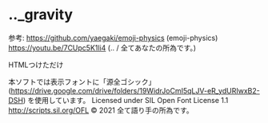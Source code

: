 # .._gravity
参考: https://github.com/yaegaki/emoji-physics (emoji-physics)
　　  https://youtu.be/7CUpc5K1li4 (.. / 全てあなたの所為です。)

HTMLつけただけ

本ソフトでは表示フォントに「源全ゴシック」(https://drive.google.com/drive/folders/19WidrJoCmI5qLJV-eR_ydURIwxB2-DSH) を使用しています。
Licensed under SIL Open Font License 1.1 http://scripts.sil.org/OFL
© 2021 全て語り手の所為です。
